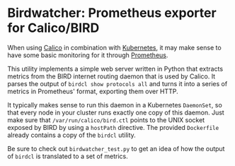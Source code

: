 # Birdwatcher: Prometheus exporter for Calico/BIRD

When using [Calico](https://www.projectcalico.org/) in combination with
[Kubernetes](http://kubernetes.io/]), it may make sense to have some
basic monitoring for it through [Prometheus](https://prometheus.io/).

This utility implements a simple web server written in Python that
extracts metrics from the BIRD internet routing daemon that is used by
Calico. It parses the output of `birdcl show protocols all` and turns it
into a series of metrics in Prometheus' format, exporting them over HTTP.

It typically makes sense to run this daemon in a Kubernetes `DaemonSet`,
so that every node in your cluster runs exactly one copy of this daemon.
Just make sure that `/var/run/calico/bird.ctl` points to the UNIX socket
exposed by BIRD by using a `hostPath` directive. The provided
`Dockerfile` already contains a copy of the `birdcl` utility.

Be sure to check out `birdwatcher_test.py` to get an idea of how the
output of `birdcl` is translated to a set of metrics.
